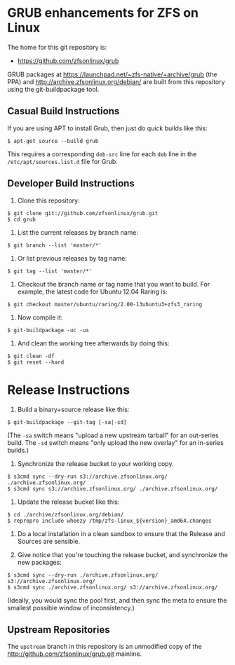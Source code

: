 # GRUB enhancements for ZFS on Linux

The home for this git repository is:

* https://github.com/zfsonlinux/grub

GRUB packages at https://launchpad.net/~zfs-native/+archive/grub
(the PPA) and http://archive.zfsonlinux.org/debian/ are built
from this repository using the git-buildpackage tool.


## Casual Build Instructions

If you are using APT to install Grub, then just do quick builds like this:
```
$ apt-get source --build grub
```
This requires a corresponding `deb-src` line for each `deb` line in the
`/etc/apt/sources.list.d` file for Grub.


## Developer Build Instructions

1. Clone this repository:
```
$ git clone git://github.com/zfsonlinux/grub.git
$ cd grub
```

1. List the current releases by branch name:
```
$ git branch --list 'master/*'
```

1. Or list previous releases by tag name:
```
$ git tag --list 'master/*'
```

1. Checkout the branch name or tag name that you want to build.  For example,
the latest code for Ubuntu 12.04 Raring is:
```
$ git checkout master/ubuntu/raring/2.00-13ubuntu3+zfs3_raring
```

1. Now compile it:
```
$ git-buildpackage -uc -us
```

1. And clean the working tree afterwards by doing this:
```
$ git clean -df
$ git reset --hard
```

# Release Instructions

1. Build a binary+source release like this:
```
$ git-buildpackage --git-tag [-sa|-sd]
```
(The `-sa` switch means "upload a new upstream tarball" for an out-series
build. The `-sd` switch means "only upload the new overlay" for an in-series
builds.)

1. Synchronize the release bucket to your working copy.
```
$ s3cmd sync --dry-run s3://archive.zfsonlinux.org/ ./archive.zfsonlinux.org/
$ s3cmd sync s3://archive.zfsonlinux.org/ ./archive.zfsonlinux.org/
```

1. Update the release bucket like this:
```
$ cd ./archive/zfsonlinux.org/debian/
$ reprepro include wheezy /tmp/zfs-linux_${version}_amd64.changes
```

1. Do a local installation in a clean sandbox to ensure that the Release and
Sources are sensible.

1. Give notice that you're touching the release bucket, and synchronize the new
packages:
```
$ s3cmd sync --dry-run ./archive.zfsonlinux.org/ s3://archive.zfsonlinux.org/
$ s3cmd sync ./archive.zfsonlinux.org/ s3://archive.zfsonlinux.org/
```

(Ideally, you would sync the pool first, and then sync the meta to ensure the
smallest possible window of inconsistency.)


## Upstream Repositories

The `upstream` branch in this repository is an unmodified copy of the
http://github.com/zfsonlinux/grub.git mainline.
